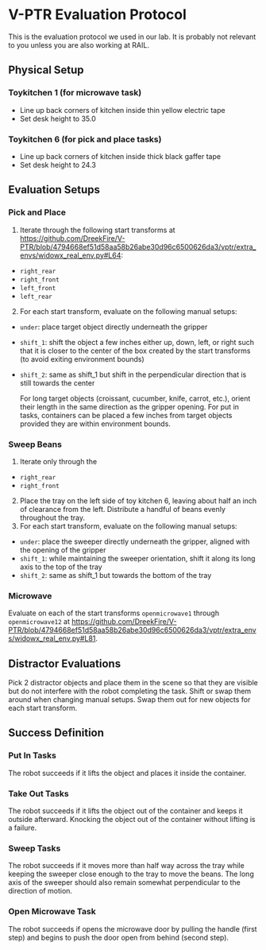 # V-PTR Evaluation Protocol

This is the evaluation protocol we used in our lab. It is probably not relevant to you unless you are also working at RAIL.

## Physical Setup
### Toykitchen 1 (for microwave task)
- Line up back corners of kitchen inside thin yellow electric tape
- Set desk height to 35.0
### Toykitchen 6 (for pick and place tasks)
- Line up back corners of kitchen inside thick black gaffer tape
- Set desk height to 24.3
## Evaluation Setups
### Pick and Place
1. Iterate through the following start transforms at https://github.com/DreekFire/V-PTR/blob/4794668ef51d58aa58b26abe30d96c6500626da3/vptr/extra_envs/widowx_real_env.py#L64:
- `right_rear`
- `right_front`
- `left_front`
- `left_rear`
2. For each start transform, evaluate on the following manual setups:
- `under`: place target object directly underneath the gripper
- `shift_1`: shift the object a few inches either up, down, left, or right such that it is closer to the center of the box created by the start transforms (to avoid exiting environment bounds)
- `shift_2`: same as shift_1 but shift in the perpendicular direction that is still towards the center

  For long target objects (croissant, cucumber, knife, carrot, etc.), orient their length in the same direction as the gripper opening. For put in tasks, containers can be placed a few inches from target objects provided they are within environment bounds.
### Sweep Beans
1. Iterate only through the 
- `right_rear`
- `right_front`
2. Place the tray on the left side of toy kitchen 6, leaving about half an inch of clearance from the left. Distribute a handful of beans evenly throughout the tray.
3. For each start transform, evaluate on the following manual setups:
- `under`: place the sweeper directly underneath the gripper, aligned with the opening of the gripper
- `shift_1`: while maintaining the sweeper orientation, shift it along its long axis to the top of the tray
- `shift_2`: same as shift_1 but towards the bottom of the tray

### Microwave
Evaluate on each of the start transforms `openmicrowave1` through `openmicrowave12` at https://github.com/DreekFire/V-PTR/blob/4794668ef51d58aa58b26abe30d96c6500626da3/vptr/extra_envs/widowx_real_env.py#L81.
## Distractor Evaluations
Pick 2 distractor objects and place them in the scene so that they are visible but do not interfere with the robot completing the task. Shift or swap them around when changing manual setups. Swap them out for new objects for each start transform.
## Success Definition
### Put In Tasks
The robot succeeds if it lifts the object and places it inside the container.
### Take Out Tasks
The robot succeeds if it lifts the object out of the container and keeps it outside afterward. Knocking the object out of the container without lifting is a failure.
### Sweep Tasks
The robot succeeds if it moves more than half way across the tray while keeping the sweeper close enough to the tray to move the beans. The long axis of the sweeper should also remain somewhat perpendicular to the direction of motion.
### Open Microwave Task
The robot succeeds if opens the microwave door by pulling the handle (first step) and begins to push the door open from behind (second step).